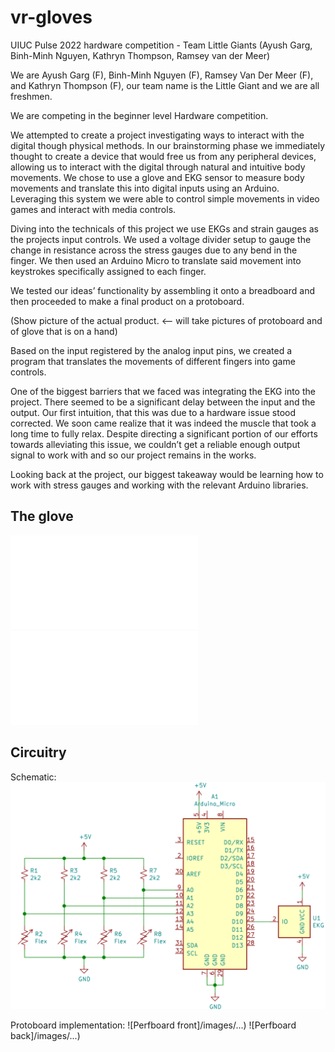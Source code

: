 # vr-gloves

UIUC Pulse 2022 hardware competition - Team Little Giants (Ayush Garg, Binh-Minh Nguyen, Kathryn Thompson, Ramsey van der Meer)

We are Ayush Garg (F), Binh-Minh Nguyen (F), Ramsey Van Der Meer (F), and Kathryn Thompson (F), our team name is the Little Giant and we are all freshmen.

We are competing in the beginner level Hardware competition.

We attempted to create a project investigating ways to interact with the digital though physical methods. In our brainstorming phase we immediately thought to create a device that would free us from any peripheral devices, allowing us to interact with the digital through natural and intuitive body movements. We chose to use a glove and EKG sensor to measure body movements and translate this into digital inputs using an Arduino. Leveraging this system we were able to control simple movements in video games and interact with media controls.

Diving into the technicals of this project we use EKGs and strain gauges as the projects input controls. We used a voltage divider setup to gauge the change in resistance across the stress gauges due to any bend in the finger. We then used an Arduino Micro to translate said movement into keystrokes specifically assigned to each finger. 


We tested our ideas’ functionality by assembling it onto a breadboard and then proceeded to make a final product on a protoboard.

(Show picture of the actual product. <— will take pictures of protoboard and of glove that is on a hand)

Based on the input registered by the analog input pins, we created a program that translates the movements of different fingers into game controls. 

One of the biggest barriers that we faced was integrating the EKG into the project. There seemed to be a significant delay between the input and the output. Our first intuition, that this was due to a hardware issue stood corrected. We soon came realize that it was indeed the muscle that took a long time to fully relax. Despite directing a significant portion of our efforts towards alleviating this issue, we couldn’t get a reliable enough output signal to work with and so our project remains in the works.

Looking back at the project, our biggest takeaway would be learning how to work with stress gauges and working with the relevant Arduino libraries. 

## The glove
![Glove palm side](/images/gloves-palm.pdf)
![Gloves outside](/images/gloves-outside.pdf)

## Circuitry
Schematic:
![Schematic](/images/schematic-screenshot.png)

Protoboard implementation:
![Perfboard front]/images/...)
![Perfboard back]/images/...)